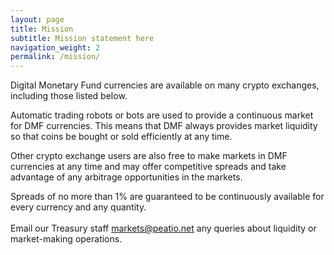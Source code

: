 ```yaml
---
layout: page
title: Mission
subtitle: Mission statement here
navigation_weight: 2
permalink: /mission/
---
```


Digital Monetary Fund currencies are available on many crypto exchanges, including those listed below.

Automatic trading robots or bots are used to provide a continuous market for DMF currencies. This means that DMF always provides market liquidity so that coins be bought or sold efficiently at any time.

Other crypto exchange users are also free to make markets in DMF currencies at any time and may offer competitive spreads and take advantage of any arbitrage opportunities in the markets.

Spreads of no more than 1% are guaranteed to be continuously available for every currency and any quantity.<br /><br />
Email our Treasury staff <a href="mailto: markets@peatio.net">markets@peatio.net</a> any queries about liquidity or market-making operations.
